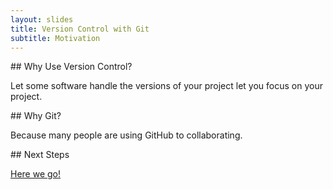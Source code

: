 ```yaml
---
layout: slides
title: Version Control with Git
subtitle: Motivation
---
```

<section class="slide">
## Why Use Version Control?

Let some software handle the versions of your project let you focus on your
project.
</section>
<section class="slide">
## Why Git?

Because many people are using GitHub to collaborating.
</section>
<section class="slide">
## Next Steps

[Here we go!](01-setup.html)
</section>
